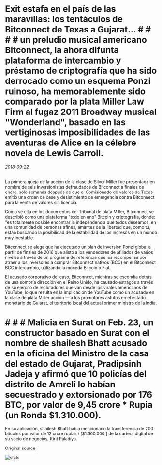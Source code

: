 # Exit estafa en el país de las maravillas: los tentáculos de Bitconnect de Texas a Gujarat... # # # # un preludio musical americano Bitconnect, la ahora difunta plataforma de intercambio y préstamo de criptografía que ha sido derrocado como un esquema Ponzi ruinoso, ha memorablemente sido comparado por la plata Miller Law Firm al fugaz 2011 Broadway musical "Wonderland", basado en las vertiginosas imposibilidades de las aventuras de Alice en la célebre novela de Lewis Carroll.

###### 2018-09-22

La primera queja de la acción de la clase de Silver Miller fue presentada en nombre de seis inversionistas defraudados de Bitconnect a finales de enero, sólo semanas después de que el Comisionado de valores de Texas emitió una orden de cese y desistimiento de emergencia contra Bitconnect para la venta de valores sin licencia.

Como se cita en los documentos del Tribunal de plata Miller, Bitconnect se describió como una plataforma "todo en uno" Bitcoin y criptografía, donde: "es totalmente posible encontrar la independencia que todos deseamos, en una comunidad de personas afines, amantes de la libertad que, como tú, están buscando la posibilidad de la estabilidad de los ingresos en un mundo muy inestable.

Bitconnect se alega que ha ejecutado un plan de inversión Ponzi global a partir de finales de 2016 que alistó a los vendedores de afiliados de varios niveles a través de un programa de referencia que les recompensa por atraer a los inversores a comprar Bitconnect nativos (BCC) en el Bitconnect BCC intercambio, utilizando la moneda Bitcoin o Fiat.

El acusado corporativo del caso, Bitconnect, mientras se escondía detrás de una sombría dirección en el Reino Unido, ha causado estragos a través de su ejército de reclutadores que van desde los virales americanos de YouTube, lo que resulta en la implicación de YouTube como un acusado en la clase de plata Miller acción — a los promotores astutos en el estado monetario de Gujarat, el territorio local del actual primer ministro de la India.

# # # # Malicia en Surat on Feb. 23, un constructor basado en Surat con el nombre de shailesh Bhatt acusado en la oficina del Ministro de la casa del estado de Gujarat, Pradipsinh Jadeja y afirmó que 10 policías del distrito de Amreli lo habían secuestrado y extorsionado por 176 BTC, por valor de 9,45 crore * Rupia (un Ronda $1.310.000).

En su aplicación, shailesh Bhatt había mencionado la transferencia de 200 bitcoins por valor de 12 crore rupias \ [$1.660.000 \] de la cartera digital de su socio de negocios, Kirit Paladiya.

[Original source](https://cointelegraph.com/news/exit-scam-in-wonderland-bitconnects-tentacles-from-texas-to-gujarat)

![stats](https://c.statcounter.com/11760860/0/a89fa40b/1/ "stats")